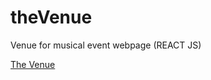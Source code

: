# theVenue
Venue for musical event webpage (REACT JS)

<a href="http://understood-toy.surge.sh" target="_blank">The Venue</a>
